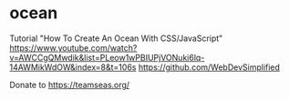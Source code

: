 # ocean 
Tutorial "How To Create An Ocean With CSS/JavaScript" 
https://www.youtube.com/watch?v=AWCCgQMwdik&list=PLeow1wPBIUPjVONuki6lq-14AWMikWdOW&index=8&t=106s
https://github.com/WebDevSimplified 

Donate to https://teamseas.org/ 
